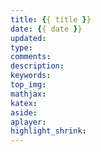 ```yaml
---
title: {{ title }}
date: {{ date }}
updated:
type:
comments:
description:
keywords:
top_img:
mathjax:
katex:
aside:
aplayer:
highlight_shrink:
---
```

